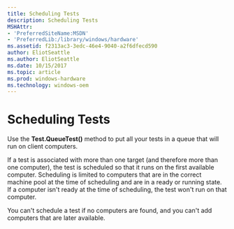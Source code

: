 ```yaml
---
title: Scheduling Tests
description: Scheduling Tests
MSHAttr:
- 'PreferredSiteName:MSDN'
- 'PreferredLib:/library/windows/hardware'
ms.assetid: f2313ac3-3edc-46e4-9040-a2f6dfecd590
author: EliotSeattle
ms.author: EliotSeattle
ms.date: 10/15/2017
ms.topic: article
ms.prod: windows-hardware
ms.technology: windows-oem
---
```


# Scheduling Tests


Use the **Test.QueueTest()** method to put all your tests in a queue that will run on client computers.

If a test is associated with more than one target (and therefore more than one computer), the test is scheduled so that it runs on the first available computer. Scheduling is limited to computers that are in the correct machine pool at the time of scheduling and are in a ready or running state. If a computer isn't ready at the time of scheduling, the test won't run on that computer.

You can't schedule a test if no computers are found, and you can't add computers that are later available.

 

 







